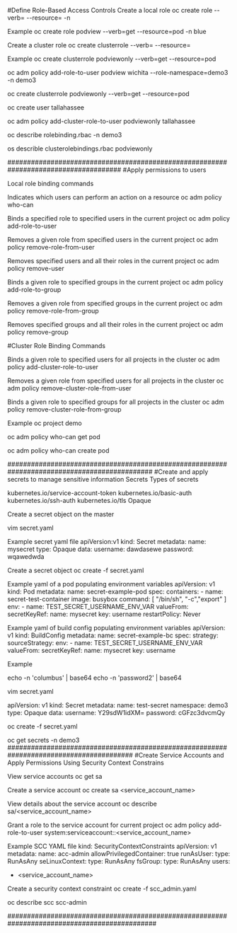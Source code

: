 
#Define Role-Based Access Controls
Create a local role
oc create role <name> --verb=<verb> --resource=<resource> -n <project>

Example
oc create role podview --verb=get --resource=pod -n blue

Create a cluster role
oc create clusterrole <name> --verb=<verb> --resource=<resource>

Example
oc create clusterrole podviewonly --verb=get --resource=pod

oc adm policy add-role-to-user podview wichita --role-namespace=demo3 -n demo3

oc create clusterrole podviewonly --verb=get --resource=pod

oc create user tallahassee

oc adm policy add-cluster-role-to-user podviewonly tallahassee

oc describe rolebinding.rbac -n demo3

os describle clusterolebindings.rbac podviewonly 

#####################################################################################
#Apply permissions to users

Local role binding commands

Indicates which users can perform an action on a resource
oc adm policy who-can <verb> <resource>

Binds a specified role to specified users in the current project
oc adm policy add-role-to-user <role> <user>

Removes a given role from specified users in the current project
oc adm policy remove-role-from-user <role> <user>

Removes specified users and all their roles in the current project
oc adm policy remove-user <user>

Binds a given role to specified groups in the current project
oc adm policy add-role-to-group <role> <group>

Removes a given role from specified groups in the current project
oc adm policy remove-role-from-group <role> <group>

Removes specified groups and all their roles in the current project
oc adm policy remove-group <group>

#Cluster Role Binding Commands

Binds a given role to specified users for all projects in the cluster
oc adm policy add-cluster-role-to-user <role> <user>

Removes a given role from specified users for all projects in the cluster
oc adm policy remove-cluster-role-from-user <role> <user>

Binds a given role to specified groups for all projects in the cluster
oc adm policy remove-cluster-role-from-group <role> <group>

Example
oc project demo

oc adm policy who-can get pod

oc adm policy who-can create pod

#############################################################################################
#Create and apply secrets to manage sensitive information
Secrets 
Types of secrets

kubernetes.io/service-account-token
kubernetes.io/basic-auth
kubernetes.io/ssh-auth
kubernetes.io/tls
Opaque

Create a secret object on the master

vim secret.yaml

Example secret yaml file
apiVersion:v1
kind: Secret
metadata:
  name: mysecret
type: Opaque
data:
  username: dawdasewe
  password: wqawedwda

Create a secret object
oc create -f secret.yaml

Example yaml of a pod populating environment variables
apiVersion: v1
kind: Pod
metadata:
  name: secret-example-pod
spec:
  containers:
    - name: secret-test-container
    image: busybox
    command: [ "/bin/sh", "-c","export" ]
    env:
       - name: TEST_SECRET_USERNAME_ENV_VAR
         valueFrom:
           secretKeyRef:
             name: mysecret
             key: username
  restartPolicy: Never

Example yaml of build config populating environment variables
apiVersion: v1
kind: BuildConfig
metadata:
  name: secret-example-bc
spec:
  strategy:
    sourceStrategy:
      env:
      - name: TEST_SECRET_USERNAME_ENV_VAR
      valueFrom:
        secretKeyRef:
          name: mysecret
          key: username

Example

echo -n 'columbus' | base64
echo -n 'password2' | base64

vim secret.yaml 

apiVersion: v1
kind: Secret
metadata:
  name: test-secret
  namespace: demo3
type: Opaque
data:
  username: Y29sdW1idXM=
  password: cGFzc3dvcmQy

oc create -f secret.yaml

oc get secrets -n demo3
########################################################################################
#Create Service Accounts and Apply Permissions Using Security Context Constrains

View service accounts
oc get sa

Create a service account
oc create sa <service_account_name>

View details about the service account
oc describe sa/<service_account_name>

Grant a role to the service account for current project
oc adm policy add-role-to-user <role> system:serviceaccount:<project>:<service_account_name>

Example SCC YAML file
kind: SecurityContextConstraints
apiVersion: v1
metadata:
  name: acc-admin
allowPrivilegedContainer: true
runAsUser:
  type: RunAsAny
seLinuxContext:
  type: RunAsAny
fsGroup:
  type: RunAsAny
users:
- <service_account_name>

Create a security context constraint
oc create -f scc_admin.yaml

oc describe scc scc-admin

##############################################################################################



